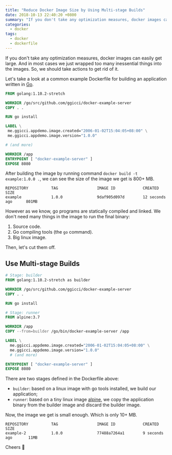 ```yaml
---
title: "Reduce Docker Image Size by Using Multi-stage Builds"
date: 2018-10-13 22:40:20 +0800
summary: "If you don't take any optimization measures, docker images can easily get large. And in most cases we just wrapped too many inessential things into the images. So, we should take actions to get rid of it."
categories:
  - docker
tags:
  - docker
  - dockerfile
---
```


If you don't take any optimization measures, docker images can easily get large. And in most cases we just wrapped too many inessential things into the images. So, we should take actions to get rid of it.

Let's take a look at a common example Dockerfile for building an application written in [Go](https://golang.org/).

```dockerfile
FROM golang:1.10.2-stretch

WORKDIR /go/src/github.com/ggicci/docker-example-server
COPY . .

RUN go install

LABEL \
 me.ggicci.appdemo.image.created="2006-01-02T15:04:05+08:00" \
 me.ggicci.appdemo.image.version="1.0.0"

# (and more)

WORKDIR /app
ENTRYPOINT [ "docker-example-server" ]
EXPOSE 8080
```

After building the image by running command `docker build -t example:1.0.0 .`, we can see the size of the image we get is 800+ MB.

```text
REPOSITORY          TAG                 IMAGE ID            CREATED             SIZE
example             1.0.0               9daf905d097d        12 seconds ago      801MB
```

However as we know, go programs are statically compiled and linked. We don't need many things in the image to run the final binary:

1. Source code.
2. Go compiling tools (the `go` command).
3. Big linux image.

Then, let's cut them off.

## Use Multi-stage Builds

```dockerfile
# Stage: builder
FROM golang:1.10.2-stretch as builder

WORKDIR /go/src/github.com/ggicci/docker-example-server
COPY . .

RUN go install

# Stage: runner
FROM alpine:3.7

WORKDIR /app
COPY --from=builder /go/bin/docker-example-server /app

LABEL \
  me.ggicci.appdemo.image.created="2006-01-02T15:04:05+08:00" \
  me.ggicci.appdemo.image.version="1.0.0"
  # (and more)

ENTRYPOINT [ "docker-example-server" ]
EXPOSE 8080
```

There are two stages defined in the Dockerfile above:

- `builder`: based on a linux image with go tools installed, we build our application;
- `runner`: based on a tiny linux image [alpine](https://alpinelinux.org/), we copy the application binary from the builder image and discard the builder image.

Now, the image we get is small enough. Which is only 10+ MB.

```text
REPOSITORY          TAG                 IMAGE ID            CREATED             SIZE
example-2           1.0.0               77488a7264a1        9 seconds ago       11MB
```

Cheers 🎉
